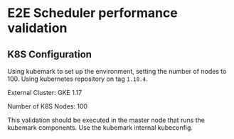 # E2E Scheduler performance validation

## K8S Configuration

Using kubemark to set up the environment, setting the number of nodes to 100. Using kubernetes
repository on tag `1.18.4`.

External Cluster: GKE 1.17

Number of K8S Nodes: 100

This validation should be executed in the master node that runs the kubemark components. Use the
kubemark internal kubeconfig.
